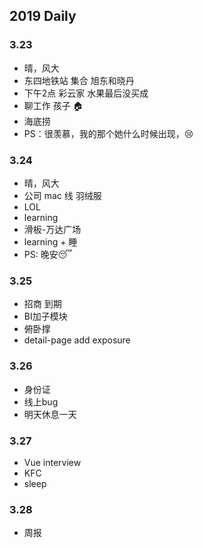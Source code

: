 ## 2019 Daily
### 3.23
* 晴，风大
* 东四地铁站 集合 旭东和晓丹
* 下午2点 彩云家 水果最后没买成
* 聊工作 孩子 🏠
* 海底捞 
* PS：很羡慕，我的那个她什么时候出现，😢
### 3.24
* 晴，风大
* 公司 mac 线 羽绒服
* LOL 
* learning
* 滑板-万达广场
* learning + 睡
* PS: 晚安😴
### 3.25
* 招商 到期
* BI加子模块 
* 俯卧撑
* detail-page add exposure
### 3.26
* 身份证
* 线上bug
* 明天休息一天
### 3.27
* Vue interview
* KFC
* sleep
### 3.28
* 周报



